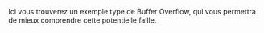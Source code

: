 Ici vous trouverez un exemple type de Buffer Overflow, qui vous permettra de mieux comprendre cette potentielle faille.
